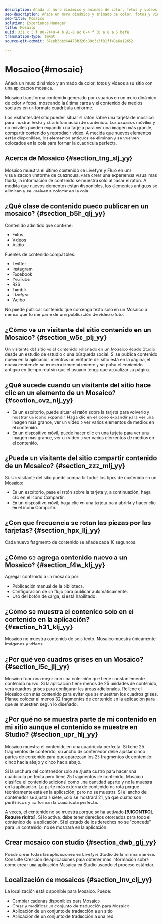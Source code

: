 ```yaml
---
description: Añada un muro dinámico y animado de color, fotos y vídeos a su sitio con una aplicación mosaica.
seo-description: Añada un muro dinámico y animado de color, fotos y vídeos a su sitio con una aplicación mosaica.
seo-title: Mosaico
solution: Experience Manager
title: Mosaico
uuid: 331 c 5 f 80-7440-4 b 91-8 ac 6-4 f 56 a 8 a 5 befe
translation-type: tm+mt
source-git-commit: 67aeb3de964473b326c88c3a3f81ff48a6a12652

---
```



# Mosaico{#mosaic}

Añada un muro dinámico y animado de color, fotos y vídeos a su sitio con una aplicación mosaica.

Mosaico transforma contenido generado por usuarios en un muro dinámico de color y fotos, mostrando la última carga y el contenido de medios sociales en un formato cuadrícula uniforme.

Los visitantes del sitio pueden situar el ratón sobre una tarjeta de mosaico para mostrar texto y otra información de contenido. Los usuarios móviles y no móviles pueden expandir una tarjeta para ver una imagen más grande, compartir contenido y reproducir vídeo. A medida que nuevos elementos están disponibles, los elementos antiguos se eliminan y se vuelven colocados en la cola para formar la cuadrícula perfecta.

## Acerca de Mosaico {#section_tng_slj_yy}

Mosaico muestra el último contenido de Livefyre y Flujo en una visualización uniforme de cuadrícula. Para crear una experiencia visual más fluida, la información de contenido se muestra solo al pasar el ratón. A medida que nuevos elementos están disponibles, los elementos antiguos se eliminan y se vuelven a colocar en la cola.

## ¿Qué clase de contenido puedo publicar en un mosaico? {#section_b5h_qlj_yy}

Contenido admitido que contiene:

* Fotos
* Vídeos
* Audio

Fuentes de contenido compatibles:

* Twitter
* Instagram
* Facebook
* YouTube
* RSS
* Tumblr
* Livefyre
* Weibo

No puede publicar contenido que contenga texto solo en un Mosaico a menos que forme parte de una publicación de vídeo o foto.

## ¿Cómo ve un visitante del sitio contenido en un Mosaico? {#section_w5c_plj_yy}

Un visitante del sitio ve el contenido rellenado en un Mosaico desde Studio desde un estudio de estudio o una búsqueda social. Si se publica contenido nuevo en la aplicación mientras un visitante del sitio está en la página, el nuevo contenido se muestra inmediatamente y se pulsa el contenido antiguo en tiempo real sin que el usuario tenga que actualizar su página.

## ¿Qué sucede cuando un visitante del sitio hace clic en un elemento de un Mosaico? {#section_cvz_nlj_yy}

* En un escritorio, puede situar el ratón sobre la tarjeta para volverlo y mostrar un icono expandir. Haga clic en el icono expandir para ver una imagen más grande, ver un vídeo o ver varios elementos de medios en el contenido.
* En un dispositivo móvil, puede hacer clic en una tarjeta para ver una imagen más grande, ver un vídeo o ver varios elementos de medios en el contenido.

## ¿Puede un visitante del sitio compartir contenido de un Mosaico? {#section_zzz_mlj_yy}

Sí. Un visitante del sitio puede compartir todos los tipos de contenido en un Mosaico:

* En un escritorio, pase el ratón sobre la tarjeta y, a continuación, haga clic en el icono Compartir.
* En un dispositivo móvil, haga clic en una tarjeta para abrirla y hacer clic en el icono Compartir.

## ¿Con qué frecuencia se rotan las piezas por las tarjetas? {#section_hpx_llj_yy}

Cada nuevo fragmento de contenido se añade cada 10 segundos.

## ¿Cómo se agrega contenido nuevo a un Mosaico? {#section_f4w_klj_yy}

Agregar contenido a un mosaico por:

* Publicación manual de la biblioteca.
* Configuración de un flujo para publicar automáticamente.
* Uso del botón de carga, si está habilitado.

## ¿Cómo se muestra el contenido solo en el contenido en la aplicación? {#section_h31_klj_yy}

Mosaico no muestra contenido de solo texto. Mosaico muestra únicamente imágenes y vídeos.

## ¿Por qué veo cuadros grises en un Mosaico? {#section_i5c_jlj_yy}

Mosaico funciona mejor con una colección que tiene constantemente contenido nuevo. Si la aplicación tiene menos de 25 unidades de contenido, verá cuadros grises para configurar las áreas adicionales. Rellene el Mosaico con más contenido para evitar que se muestren los cuadros grises. Planee colocar al menos 32 fragmentos de contenido en la aplicación para que se muestren según lo diseñado.

## ¿Por qué no se muestra parte de mi contenido en mi sitio aunque el contenido se muestre en Studio? {#section_upr_hlj_yy}

Mosaico muestra el contenido en una cuadrícula perfecta. Si tiene 25 fragmentos de contenido, su ancho de contenedor debe ajustar cinco partes de contenido para que aparezcan los 25 fragmentos de contenido: cinco hacia abajo y cinco hacia abajo.

Si la anchura del contenedor solo se ajusta cuatro para hacer una cuadrícula perfecta pero tiene 25 fragmentos de contenido, Mosaico clasifica el contenido adicional como una cantidad aparte y no la muestra en la aplicación. La parte más externa de contenido no rota porque técnicamente está en la aplicación, pero no se muestra. Si el ancho del contenedor se ajusta a siete, solo se mostrará 21, ya que cuatro son periféricos y no forman la cuadrícula perfecta.

A veces, el contenido no se muestra porque se ha activado **[!UICONTROL Require rights]**. Si lo activa, debe tener derechos otorgados para todo el contenido de la aplicación. Si el estado de los derechos no se &quot;concede&quot; para un contenido, no se mostrará en la aplicación.

## Crear mosaico con studio {#section_dwb_glj_yy}

Puede crear todas las aplicaciones en Livefyre Studio de la misma manera. Consulte Creación de aplicaciones para obtener más información sobre cómo crear una aplicación Mosaica en Studio usando el proceso estándar.

## Localización de mosaicos {#section_lnv_clj_yy}

La localización está disponible para Mosaico. Puede:

* Cambiar cadenas disponibles para Mosaico
* Crear y modificar un conjunto de traducción para Mosaico
* Aplicación de un conjunto de traducción a un sitio
* Aplicación de un conjunto de traducción a una red

